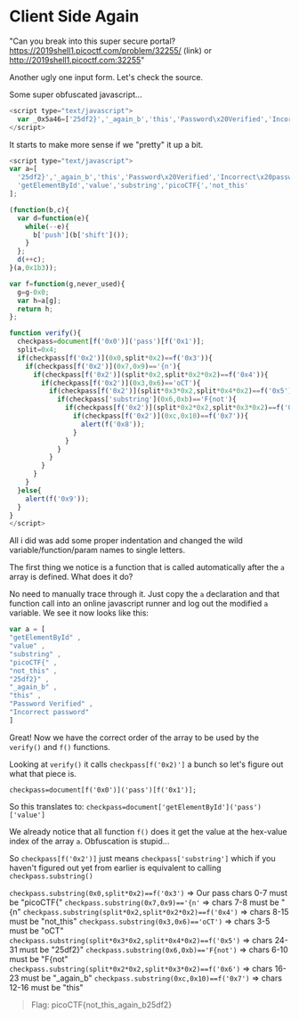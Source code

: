 # Client Side Again

"Can you break into this super secure portal? https://2019shell1.picoctf.com/problem/32255/ (link) or http://2019shell1.picoctf.com:32255"

Another ugly one input form. Let's check the source.

Some super obfuscated javascript...

```javascript
<script type="text/javascript">
  var _0x5a46=['25df2}','_again_b','this','Password\x20Verified','Incorrect\x20password','getElementById','value','substring','picoCTF{','not_this'];(function(_0x4bd822,_0x2bd6f7){var _0xb4bdb3=function(_0x1d68f6){while(--_0x1d68f6){_0x4bd822['push'](_0x4bd822['shift']());}};_0xb4bdb3(++_0x2bd6f7);}(_0x5a46,0x1b3));var _0x4b5b=function(_0x2d8f05,_0x4b81bb){_0x2d8f05=_0x2d8f05-0x0;var _0x4d74cb=_0x5a46[_0x2d8f05];return _0x4d74cb;};function verify(){checkpass=document[_0x4b5b('0x0')]('pass')[_0x4b5b('0x1')];split=0x4;if(checkpass[_0x4b5b('0x2')](0x0,split*0x2)==_0x4b5b('0x3')){if(checkpass[_0x4b5b('0x2')](0x7,0x9)=='{n'){if(checkpass[_0x4b5b('0x2')](split*0x2,split*0x2*0x2)==_0x4b5b('0x4')){if(checkpass[_0x4b5b('0x2')](0x3,0x6)=='oCT'){if(checkpass[_0x4b5b('0x2')](split*0x3*0x2,split*0x4*0x2)==_0x4b5b('0x5')){if(checkpass['substring'](0x6,0xb)=='F{not'){if(checkpass[_0x4b5b('0x2')](split*0x2*0x2,split*0x3*0x2)==_0x4b5b('0x6')){if(checkpass[_0x4b5b('0x2')](0xc,0x10)==_0x4b5b('0x7')){alert(_0x4b5b('0x8'));}}}}}}}}else{alert(_0x4b5b('0x9'));}}
</script>
```

It starts to make more sense if we "pretty" it up a bit.

```javascript
<script type="text/javascript">
var a=[
  '25df2}','_again_b','this','Password\x20Verified','Incorrect\x20password',
  'getElementById','value','substring','picoCTF{','not_this'
];

(function(b,c){
  var d=function(e){
    while(--e){
      b['push'](b['shift']());
    }
  };
  d(++c);
}(a,0x1b3));

var f=function(g,never_used){
  g=g-0x0;
  var h=a[g];
  return h;
};

function verify(){
  checkpass=document[f('0x0')]('pass')[f('0x1')];
  split=0x4;
  if(checkpass[f('0x2')](0x0,split*0x2)==f('0x3')){
    if(checkpass[f('0x2')](0x7,0x9)=='{n'){
      if(checkpass[f('0x2')](split*0x2,split*0x2*0x2)==f('0x4')){
        if(checkpass[f('0x2')](0x3,0x6)=='oCT'){
          if(checkpass[f('0x2')](split*0x3*0x2,split*0x4*0x2)==f('0x5')){
            if(checkpass['substring'](0x6,0xb)=='F{not'){
              if(checkpass[f('0x2')](split*0x2*0x2,split*0x3*0x2)==f('0x6')){
                if(checkpass[f('0x2')](0xc,0x10)==f('0x7')){
                  alert(f('0x8'));
                }
              }
            }
          }
        }
      }
    }
  }else{
    alert(f('0x9'));
  }
}
</script>
```

All i did was add some proper indentation and changed the wild variable/function/param names to single letters.

The first thing we notice is a function that is called automatically after the `a` array is defined. What does it do?

No need to manually trace through it. Just copy the `a` declaration and that function call into an online javascript runner and 
log out the modified `a` variable. We see it now looks like this:

```javascript
var a = [
"getElementById" ,
"value" ,
"substring" ,
"picoCTF{" ,
"not_this" ,
"25df2}" ,
"_again_b" ,
"this" ,
"Password Verified" ,
"Incorrect password"
] 
```

Great! Now we have the correct order of the array to be used by the `verify()` and `f()` functions.

Looking at `verify()` it calls `checkpass[f('0x2)']` a bunch so let's figure out what that piece is.

`checkpass=document[f('0x0')]('pass')[f('0x1')];`

So this translates to: `checkpass=document['getElementById']('pass')['value']`

We already notice that all function `f()` does it get the value at the hex-value index of the array `a`. Obfuscation is stupid...

So `checkpass[f('0x2')]` just means `checkpass['substring']` which if you haven't figured out yet from earlier is equivalent to calling 
`checkpass.substring()`


`checkpass.substring(0x0,split*0x2)==f('0x3')` => Our pass chars 0-7 must be "picoCTF{"
`checkpass.substring(0x7,0x9)=='{n'` => chars 7-8 must be "{n"
`checkpass.substring(split*0x2,split*0x2*0x2)==f('0x4')` => chars 8-15 must be "not_this"
`checkpass.substring(0x3,0x6)=='oCT')` => chars 3-5 must be "oCT"
`checkpass.substring(split*0x3*0x2,split*0x4*0x2)==f('0x5')` => chars 24-31 must be "25df2}"
`checkpass.substring(0x6,0xb)=='F{not')` => chars 6-10 must be "F{not"
`checkpass.substring(split*0x2*0x2,split*0x3*0x2)==f('0x6')` => chars 16-23 must be "_again_b"
`checkpass.substring(0xc,0x10)==f('0x7')` => chars 12-16 must be "this"

> Flag: picoCTF{not_this_again_b25df2}









